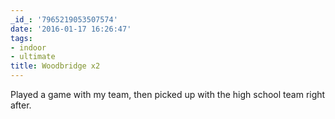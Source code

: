 ```yaml
---
_id_: '7965219053507574'
date: '2016-01-17 16:26:47'
tags:
- indoor
- ultimate
title: Woodbridge x2
---
```


Played a game with my team, then picked up with the high school team right after.
